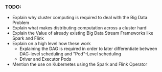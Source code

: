 ### TODO:
- Explain why cluster computing is required to deal with the Big Data Problem
- Explain what makes distributing computation across a cluster hard
- Explain the Value of already existing Big Data Stream Frameworks like Spark and Flink
- Explain on a high level how these work
    - Explaining the DAG is required in order to later differentiate between DAG-level scheduling and "Pod"-Level scheduling
    - Driver and Executor Pods
- Mention the use on Kubernetes using the Spark and Flink Operator